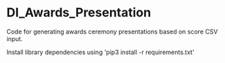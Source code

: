 # DI_Awards_Presentation
Code for generating awards ceremony presentations based on score CSV input.

Install library dependencies using 'pip3 install -r requirements.txt'

